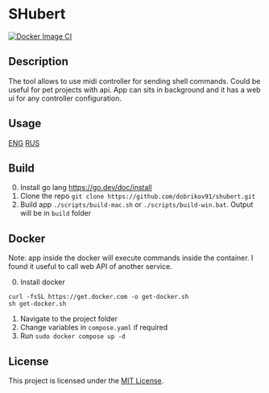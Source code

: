 # SHubert

[![Docker Image CI](https://github.com/dobrikov91/shubert/actions/workflows/docker-image.yml/badge.svg)](https://github.com/dobrikov91/shubert/actions/workflows/docker-image.yml)

## Description
The tool allows to use midi controller for sending shell commands. Could be useful for pet projects with api. App can sits in background and it has a web ui for any controller configuration.

## Usage
[ENG](docs/help-en.md)
[RUS](docs/help-rus.md)

## Build
0. Install go lang https://go.dev/doc/install
1. Clone the repo `git clone https://github.com/dobrikov91/shubert.git`
2. Build app `./scripts/build-mac.sh` or `./scripts/build-win.bat`. Output will be in `build` folder

## Docker
Note: app inside the docker will execute commands inside the container. I found it useful to call web API of another service.

0. Install docker
```
curl -fsSL https://get.docker.com -o get-docker.sh
sh get-docker.sh
```
1. Navigate to the project folder
2. Change variables in `compose.yaml` if required
3. Run `sudo docker compose up -d`

## License
This project is licensed under the [MIT License](LICENSE).
